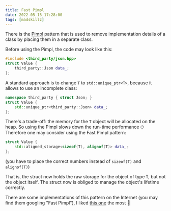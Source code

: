 ```yaml
---
title: Fast Pimpl
date: 2022-05-15 17:28:00
tags: [madskillz]
---
```


There is the [Pimpl](https://en.cppreference.com/w/cpp/language/pimpl) pattern that is used to remove implementation details of a class by placing them in a separate
class.

Before using the Pimpl, the code may look like this:
```c++
#include <third_party/json.hpp>
struct Value {
    third_party::Json data_;
};
```

A standard approach is to change `T` to `std::unique_ptr<T>`, because it allows to use an incomplete class:
```c++
namespace third_party { struct Json; }
struct Value {
    std::unique_ptr<third_party::Json> data_;
};
```

There's a trade-off: the memory for the `T` object will be allocated on the heap. So using the Pimpl slows down the run-time
performance ⏱ Therefore one may consider using the Fast Pimpl pattern:
```c++
struct Value {
    std::aligned_storage<sizeof(T), alignof(T)> data_;
};
```
(you have to place the correct numbers instead of `sizeof(T)` and `alignof(T)`)

That is, the struct now holds the raw storage for the object of type `T`, but not the object itself.
The struct now is obliged to manage the object's lifetime correctly.

There are some implementations of this pattern on the Internet (you may find them googling "Fast Pimpl"),
I liked [this one](https://github.com/sqjk/pimpl_ptr) the most 🍬
